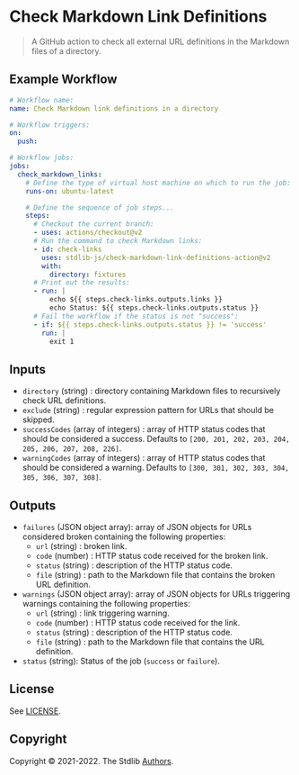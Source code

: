<!--

@license Apache-2.0

Copyright (c) 2021 The Stdlib Authors.

Licensed under the Apache License, Version 2.0 (the "License");
you may not use this file except in compliance with the License.
You may obtain a copy of the License at

   http://www.apache.org/licenses/LICENSE-2.0

Unless required by applicable law or agreed to in writing, software
distributed under the License is distributed on an "AS IS" BASIS,
WITHOUT WARRANTIES OR CONDITIONS OF ANY KIND, either express or implied.
See the License for the specific language governing permissions and
limitations under the License.

-->

# Check Markdown Link Definitions

> A GitHub action to check all external URL definitions in the Markdown files of a directory.

## Example Workflow

```yml
# Workflow name:
name: Check Markdown link definitions in a directory

# Workflow triggers:
on:
  push:

# Workflow jobs:
jobs:
  check_markdown_links:
    # Define the type of virtual host machine on which to run the job:
    runs-on: ubuntu-latest

    # Define the sequence of job steps...
    steps:
      # Checkout the current branch:
      - uses: actions/checkout@v2
      # Run the command to check Markdown links:
      - id: check-links
        uses: stdlib-js/check-markdown-link-definitions-action@v2
        with:
          directory: fixtures
      # Print out the results:
      - run: |
          echo ${{ steps.check-links.outputs.links }}
          echo Status: ${{ steps.check-links.outputs.status }}
      # Fail the workflow if the status is not "success":
      - if: ${{ steps.check-links.outputs.status }} != 'success'
        run: |
          exit 1
```


## Inputs

-   `directory` (string) : directory containing Markdown files to recursively check URL definitions.
-   `exclude` (string) : regular expression pattern for URLs that should be skipped. 
-   `successCodes` (array of integers) : array of HTTP status codes that should be considered a success. Defaults to `[200, 201, 202, 203, 204, 205, 206, 207, 208, 226]`.
-   `warningCodes` (array of integers) : array of HTTP status codes that should be considered a warning. Defaults to `[300, 301, 302, 303, 304, 305, 306, 307, 308]`.


## Outputs 

-  `failures` (JSON object array): array of JSON objects for URLs considered broken containing the following properties:
    -   `url` (string) : broken link.
    -   `code` (number) : HTTP status code received for the broken link.
    -   `status` (string) : description of the HTTP status code.
    -   `file` (string) : path to the Markdown file that contains the broken URL definition.
-  `warnings` (JSON object array): array of JSON objects for URLs triggering warnings containing the following properties:
    -   `url` (string) : link triggering warning.
    -   `code` (number) : HTTP status code received for the link.
    -   `status` (string) : description of the HTTP status code.
    -   `file` (string) : path to the Markdown file that contains the URL definition.
-  `status` (string): Status of the job (`success` or `failure`).


## License

See [LICENSE][stdlib-license].


## Copyright

Copyright &copy; 2021-2022. The Stdlib [Authors][stdlib-authors].

<!-- Section for all links. Make sure to keep an empty line after the `section` element and another before the `/section` close. -->

<section class="links">

[stdlib]: https://github.com/stdlib-js/stdlib

[stdlib-authors]: https://github.com/stdlib-js/stdlib/graphs/contributors

[stdlib-license]: https://raw.githubusercontent.com/stdlib-js/check-markdown-link-definitions-action/master/LICENSE

</section>

<!-- /.links -->
